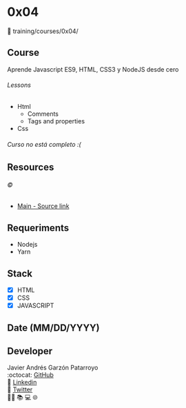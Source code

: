 # 0x04
:open_file_folder: training/courses/0x04/

## Course
Aprende Javascript ES9, HTML, CSS3 y NodeJS desde cero

###### Lessons
* Html
  - Comments
  - Tags and properties
* Css

###### Curso no está completo :(

## Resources
###### :copyright:
* [Main - Source link](https://www.udemy.com/share/102XRQAEEcdF5VRno=/)

## Requeriments
* Nodejs
* Yarn

## Stack
* [x] HTML
* [x] CSS
* [x] JAVASCRIPT

## Date (MM/DD/YYYY)


## Developer
Javier Andrés Garzón Patarroyo  
:octocat: [GitHub](https://github.com/javierandresgp/)  
:link: [Linkedin](https://www.linkedin.com/in/javierandresgp/)  
:link: [Twitter](https://twitter.com/javierandresgp0)  
:man_technologist: :books: :computer: :globe_with_meridians:
